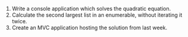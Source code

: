 1. Write a console application which solves the quadratic equation.
2. Calculate the second largest list in an enumerable, without iterating it twice.
3. Create an MVC application hosting the solution from last week.
